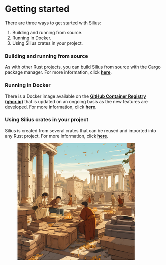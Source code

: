 # Getting started

There are three ways to get started with Silius:

1. Building and running from source.
2. Running in Docker.
3. Using Silius crates in your project.

### Building and running from source

As with other Rust projects, you can build Silius from source with the Cargo package manager. For more information, click [**here**](../tutorials/building-and-running-from-source.md).

### Running in Docker

There is a Docker image available on the [**GitHub Container Registry (ghcr.io)**](https://github.com/Vid201/silius/pkgs/container/silius) that is updated on an ongoing basis as the new features are developed. For more information, click [**here**](../tutorials/docker.md).

### Using Silius crates in your project

Silius is created from several crates that can be reused and imported into any Rust project. For more information, click [**here**](project-structure.md).



<figure><img src="../.gitbook/assets/primitives.png" alt="" width="375"><figcaption></figcaption></figure>
